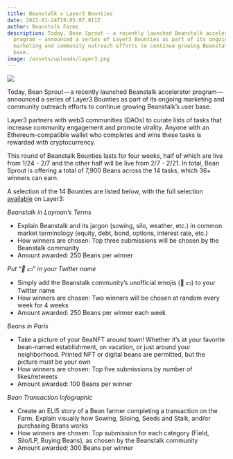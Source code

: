 ```yaml
---
title: Beanstalk x Layer3 Bounties
date: 2022-01-24T19:05:07.011Z
author: Beanstalk Farms
description: Today, Bean Sprout — a recently launched Beanstalk accelerator
  program — announced a series of Layer3 Bounties as part of its ongoing
  marketing and community outreach efforts to continue growing Beanstalk’s user
  base.
image: /assets/uploads/layer3.png
---
```



![](https://cdn-images-1.medium.com/max/800/0*Bv9_zJeMTfj9R_gm)

Today, Bean Sprout — a recently launched Beanstalk accelerator program — announced a series of Layer3 Bounties as part of its ongoing marketing and community outreach efforts to continue growing Beanstalk’s user base.

Layer3 partners with web3 communities (DAOs) to curate lists of tasks that increase community engagement and promote virality. Anyone with an Ethereum-compatible wallet who completes and wins these tasks is rewarded with cryptocurrency.

This round of Beanstalk Bounties lasts for four weeks, half of which are live from 1/24 - 2/7 and the other half will be live from 2/7 - 2/21. In total, Bean Sprout is offering a total of 7,900 Beans across the 14 tasks, which 36+ winners can earn.

A selection of the 14 Bounties are listed below, with the full selection [available](https://alpha.layer3.xyz/daos/beanstalk) on Layer3:

_Beanstalk in Layman’s Terms_

*   Explain Beanstalk and its jargon (sowing, silo, weather, etc.) in common market terminology (equity, debt, bond, options, interest rate, etc.)
*   How winners are chosen: Top three submissions will be chosen by the Beanstalk community
*   Amount awarded: 250 Beans per winner

_Put “🌱 💵” in your Twitter name_

*   Simply add the Beanstalk community’s unofficial emojis (🌱 💵) to your Twitter name
*   How winners are chosen: Two winners will be chosen at random every week for 4 weeks
*   Amount awarded: 250 Beans per winner each week

_Beans in Paris_

*   Take a picture of your BeaNFT around town! Whether it’s at your favorite bean-named establishment, on vacation, or just around your neighborhood. Printed NFT or digital beans are permitted, but the picture must be your own
*   How winners are chosen: Top five submissions by number of likes/retweets
*   Amount awarded: 100 Beans per winner

_Bean Transaction Infographic_

*   Create an ELI5 story of a Bean farmer completing a transaction on the Farm. Explain visually how Sowing, Siloing, Seeds and Stalk, and/or purchasing Beans works
*   How winners are chosen: Top submission for each category (Field, Silo/LP, Buying Beans), as chosen by the Beanstalk community
*   Amount awarded: 300 Beans per winner